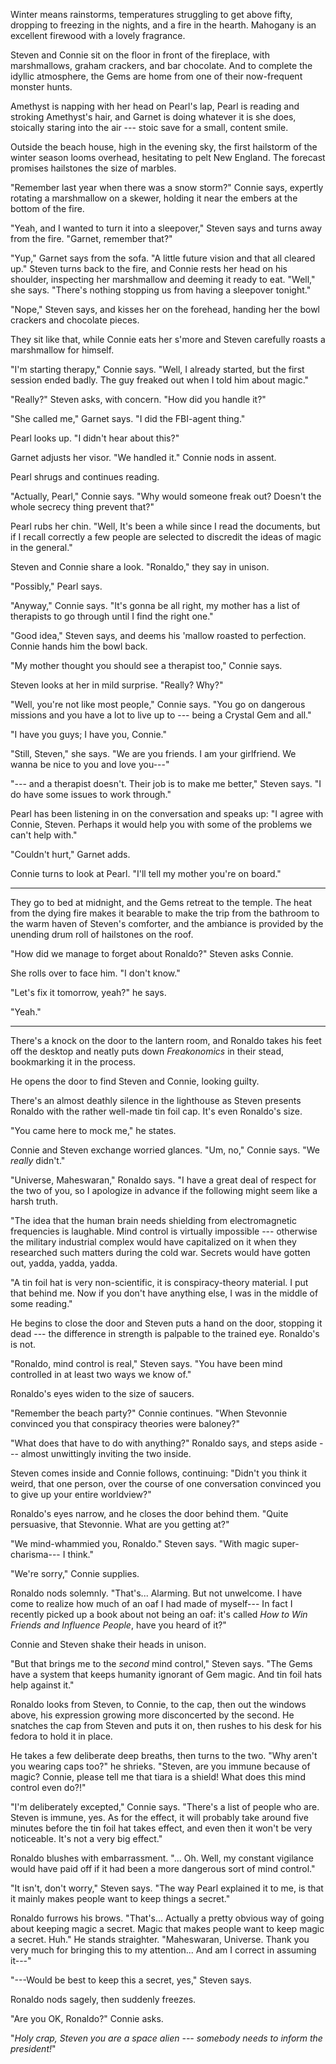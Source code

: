 Winter means rainstorms, temperatures struggling to
get above fifty, dropping to freezing in the nights, and
a fire in the hearth. Mahogany is an excellent firewood
with a lovely fragrance.

Steven and Connie sit on the floor in front of the fireplace,
with marshmallows, graham crackers, and bar chocolate.
And to complete the idyllic atmosphere, the Gems are home from one
of their now-frequent monster hunts.

Amethyst is napping with her head on Pearl's lap, Pearl is reading and stroking
Amethyst's hair, and Garnet is doing whatever it is she does, stoically staring into the air
--- stoic save for a small, content smile.

Outside the beach house, high in the evening sky, the first hailstorm of
the winter season looms overhead, hesitating to pelt New England. The forecast promises
hailstones the size of marbles.

"Remember last year when there was a snow storm?" Connie says, expertly
rotating a marshmallow on a skewer, holding it near the embers at the
bottom of the fire.

"Yeah, and I wanted to turn it into a sleepover," Steven says and turns away
from the fire. "Garnet, remember that?"

"Yup," Garnet says from the sofa. "A little future vision and that all cleared up." 
Steven turns back to the fire, and Connie rests her head on his shoulder, inspecting her marshmallow
and deeming it ready to eat. "Well," she says.
"There's nothing stopping us from having a sleepover tonight."

"Nope," Steven says, and kisses her on the forehead, handing her the bowl crackers and chocolate pieces.

They sit like that, while Connie eats her s'more and Steven carefully roasts a
marshmallow for himself.

"I'm starting therapy," Connie says. "Well, I already started, but the first session
ended badly. The guy freaked out when I told him about magic."

"Really?" Steven asks, with concern. "How did you handle it?"

"She called me," Garnet says. "I did the FBI-agent thing."

Pearl looks up. "I didn't hear about this?"

Garnet adjusts her visor. "We handled it." Connie nods in assent.

Pearl shrugs and continues reading.

"Actually, Pearl," Connie says. "Why would someone freak out? Doesn't
the whole secrecy thing prevent that?"

Pearl rubs her chin. "Well, It's been a while since I read the documents,
but if I recall correctly a few people are selected to discredit the ideas
of magic in the general."

Steven and Connie share a look. "Ronaldo," they say in unison.

"Possibly," Pearl says.

"Anyway," Connie says. "It's gonna be all right, my mother has a list of therapists
to go through until I find the right one."

"Good idea," Steven says, and deems his 'mallow roasted to perfection. Connie hands
him the bowl back.

"My mother thought you should see a therapist too," Connie says.

Steven looks at her in mild surprise. "Really? Why?"

"Well, you're not like most people," Connie says. "You go on dangerous missions and
you have a lot to live up to --- being a Crystal Gem and all."

"I have you guys; I have you, Connie."

"Still, Steven," she says. "We are you friends. I am your girlfriend. We wanna be nice to you and
love you---"

"--- and a therapist doesn't. Their job is to make me better," Steven says. "I do have
some issues to work through."

Pearl has been listening in on the conversation and speaks up: "I agree with Connie, Steven.
Perhaps it would help you with some of the problems we can't help with."

"Couldn't hurt," Garnet adds.

Connie turns to look at Pearl. "I'll tell my mother you're on board."

----

They go to bed at midnight, and the Gems retreat to the temple.
The heat from the dying fire makes it bearable to make the trip from
the bathroom to the warm haven of Steven's comforter, and the ambiance
is provided by the unending drum roll of hailstones on the roof.

"How did we manage to forget about Ronaldo?" Steven asks Connie.

She rolls over to face him. "I don't know."

"Let's fix it tomorrow, yeah?" he says.

"Yeah."

----

There's a knock on the door to the lantern room, and Ronaldo takes his feet off
the desktop and neatly puts down *Freakonomics* in their stead, bookmarking it in
the process.

He opens the door to find Steven and Connie, looking guilty.

There's an almost deathly silence in the lighthouse as Steven
presents Ronaldo with the rather well-made tin foil cap. It's even Ronaldo's size.

"You came here to mock me," he states.

Connie and Steven exchange worried glances. "Um, no," Connie says. "We *really* didn't."

"Universe, Maheswaran," Ronaldo says. "I have a great deal of respect for the two of you,
so I apologize in advance if the following might seem like a harsh truth.

"The idea that the human brain needs shielding from electromagnetic frequencies is laughable.
Mind control is virtually impossible --- otherwise the military industrial complex would
have capitalized on it when they researched such matters during the cold war. Secrets
would have gotten out, yadda, yadda, yadda.

"A tin foil hat is very non-scientific, it is conspiracy-theory material. I put that behind me.
Now if you don't have anything else, I was in the middle of some reading."

He begins to close the door and Steven puts a hand on the door, stopping it dead --- the
difference in strength is palpable to the trained eye. Ronaldo's is not.

"Ronaldo, mind control is real," Steven says. "You have been mind controlled in
at least two ways we know of."

Ronaldo's eyes widen to the size of saucers.

"Remember the beach party?" Connie continues. "When Stevonnie convinced you that
conspiracy theories were baloney?"

"What does that have to do with anything?" Ronaldo says, and steps aside --- almost unwittingly
inviting the two inside.

Steven comes inside and Connie follows, continuing: "Didn't you think it weird, that
one person, over the course of one conversation convinced you to give up your
entire worldview?"

Ronaldo's eyes narrow, and he closes the door behind them. "Quite persuasive, that Stevonnie.
What are you getting at?"

"We mind-whammied you, Ronaldo." Steven says. "With magic super-charisma--- I think."

"We're sorry," Connie supplies.

Ronaldo nods solemnly. "That's... Alarming. But not unwelcome. I have come to realize how much of
an oaf I had made of myself--- In fact I recently picked up a book about not being an oaf: it's
called *How to Win Friends and Influence People*, have you heard of it?"

Connie and Steven shake their heads in unison.

"But that brings me to the *second* mind control," Steven says. "The Gems have a system that
keeps humanity ignorant of Gem magic. And tin foil hats help against it."

Ronaldo looks from Steven, to Connie, to the cap, then out the windows above, his expression
growing more disconcerted by the second. He snatches the cap from Steven and puts it on, then
rushes to his desk for his fedora to hold it in place.

He takes a few deliberate deep breaths, then turns to the two. "Why aren't you wearing caps too?" he
shrieks. "Steven, are you immune because of magic? Connie, please tell me that tiara is a shield!
What does this mind control even do?!"

"I'm deliberately excepted," Connie says. "There's a list of people who are. Steven is immune, yes.
As for the effect, it will probably take around five minutes before the tin foil hat takes effect,
and even then it won't be very noticeable. It's not a very big effect."

Ronaldo blushes with embarrassment. "... Oh. Well, my constant vigilance would have paid off
if it had been a more dangerous sort of mind control."

"It isn't, don't worry," Steven says. "The way Pearl explained it to me, is that it mainly
makes people want to keep things a secret."

Ronaldo furrows his brows. "That's... Actually a pretty obvious way of going about keeping
magic a secret. Magic that makes people want to keep magic a secret. Huh." He stands straighter.
"Maheswaran, Universe. Thank you very much for bringing this to my attention... And am I correct
in assuming it---"

"---Would be best to keep this a secret, yes," Steven says.

Ronaldo nods sagely, then suddenly freezes.

"Are you OK, Ronaldo?" Connie asks.

"*Holy crap, Steven you are a space alien --- somebody needs to inform the president!*"
